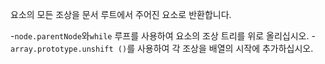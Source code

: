 요소의 모든 조상을 문서 루트에서 주어진 요소로 반환합니다.

-`node.parentNode`와`while` 루프를 사용하여 요소의 조상 트리를 위로 올리십시오.
-`array.prototype.unshift ()`를 사용하여 각 조상을 배열의 시작에 추가하십시오.